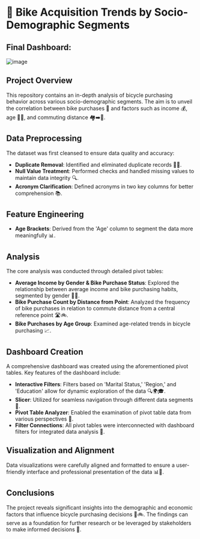 # 🚴 Bike Acquisition Trends by Socio-Demographic Segments

## Final Dashboard:
![image](https://github.com/prayagpadwal/Bike-Sales-Trends-by-Socio-Demographic-Segments/assets/65147413/beb8f976-59dd-44a8-879e-ddaea1814286)


## Project Overview
This repository contains an in-depth analysis of bicycle purchasing behavior across various socio-demographic segments. The aim is to unveil the correlation between bike purchases 🛒 and factors such as income 💰, age 👵👶, and commuting distance 🏘️➡️🏢.

## Data Preprocessing
The dataset was first cleansed to ensure data quality and accuracy:
- **Duplicate Removal**: Identified and eliminated duplicate records 🚫📄.
- **Null Value Treatment**: Performed checks and handled missing values to maintain data integrity 🔍.
- **Acronym Clarification**: Defined acronyms in two key columns for better comprehension 📚.

## Feature Engineering
- **Age Brackets**: Derived from the 'Age' column to segment the data more meaningfully 📊.

## Analysis
The core analysis was conducted through detailed pivot tables:
- **Average Income by Gender & Bike Purchase Status**: Explored the relationship between average income and bike purchasing habits, segmented by gender 👫💵.
- **Bike Purchase Count by Distance from Point**: Analyzed the frequency of bike purchases in relation to commute distance from a central reference point 🛣️🚲.
- **Bike Purchases by Age Group**: Examined age-related trends in bicycle purchasing 📈.

## Dashboard Creation
A comprehensive dashboard was created using the aforementioned pivot tables. Key features of the dashboard include:
- **Interactive Filters**: Filters based on 'Marital Status,' 'Region,' and 'Education' allow for dynamic exploration of the data 🔍🌍🎓.
- **Slicer**: Utilized for seamless navigation through different data segments 🔪.
- **Pivot Table Analyzer**: Enabled the examination of pivot table data from various perspectives 🔬.
- **Filter Connections**: All pivot tables were interconnected with dashboard filters for integrated data analysis 🔗.

## Visualization and Alignment
Data visualizations were carefully aligned and formatted to ensure a user-friendly interface and professional presentation of the data 📊🎨.

## Conclusions
The project reveals significant insights into the demographic and economic factors that influence bicycle purchasing decisions 🤔🚲. The findings can serve as a foundation for further research or be leveraged by stakeholders to make informed decisions 🎯.
